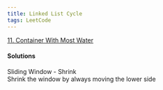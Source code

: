 ```yaml
---
title: Linked List Cycle
tags: LeetCode
---
```


[11. Container With Most Water](https://leetcode.com/problems/container-with-most-water/)

#### Solutions
Sliding Window - Shrink  
Shrink the window by always moving the lower side